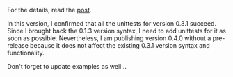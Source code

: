 For the details, read the [post](https://github.com/crimson206/intelli-type/blob/main/docs/escape/escape_scheme.md).

In this version, I confirmed that all the unittests for version 0.3.1 succeed. Since I brought back the 0.1.3 version syntax, I need to add unittests for it as soon as possible. Nevertheless, I am publishing version 0.4.0 without a pre-release because it does not affect the existing 0.3.1 version syntax and functionality.

Don't forget to update examples as well...
